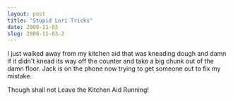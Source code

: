 ```yaml
---
layout: post
title: "Stupid Lori Tricks"
date: 2008-11-03
slug: 2008-11-03-2
---
```


I just walked away from my kitchen aid that was kneading dough and damn if it didn&apos;t knead its way off the counter and take a big chunk out of  the damn floor.  Jack is on the phone now trying to get someone out to fix my mistake.  

Though shall not Leave the Kitchen Aid Running!
